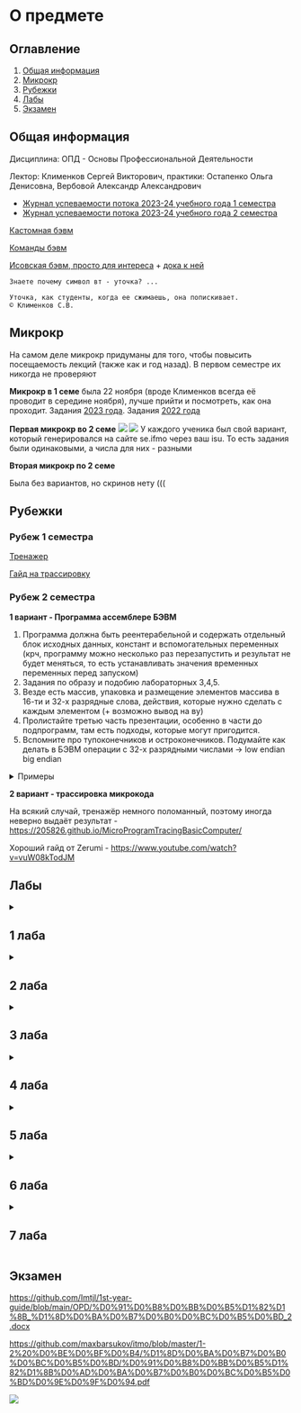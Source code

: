 # О предмете

## Оглавление

1. [Общая информация](#info)
2. [Микрокр](#microkr)
3. [Рубежки](#rubez)
4. [Лабы](#labs)
5. [Экзамен](#exam)

## Общая информация <a name="info"></a>

Дисциплина: ОПД - Основы Профессиональной Деятельности

Лектор: Клименков Сергей Викторович, практики: Остапенко Ольга Денисовна, Вербовой Александр Александрович

- [Журнал успеваемости потока 2023-24 учебного года 1 семестра](https://docs.google.com/spreadsheets/d/13S-2iAf4nN32t-FHNJ_jX8qY8gaT1N2PcAmV19g3OMo/edit#gid=1376124505)
- [Журнал успеваемости потока 2023-24 учебного года 2 семестра](https://docs.google.com/spreadsheets/d/1r8d1n3sGhOtqBdFpx-kMUNpaGigBS6X_fC8O7VNI1Jc/edit#gid=881512036)

[Кастомная бэвм](custom.jar)

[Команды бэвм](interpreter.txt)

[Исовская бэвм, просто для интереса](https://github.com/AppLoidx/bcomp-extended) + [дока к ней](books.ifmo.ru/file/pdf/761.pdf)
``` /bevm
Знаете почему символ вт - уточка? ...

Уточка, как студенты, когда ее сжимаешь, она попискивает.
© Клименков С.В.
```
## Микрокр <a name="microkr"></a>

На самом деле микрокр придуманы для того, чтобы повысить посещаемость лекций (также как и год назад). В первом семестре их никогда не проверяют

<b>Микрокр в 1 семе</b> была 22 ноября (вроде Клименков всегда её проводит в середине ноября), лучше прийти и посмотреть, как
она проходит.
Задания [2023 года](https://github.com/petrovviacheslav/myitmo/blob/main/%D0%9E%D0%9F%D0%94/%D0%BC%D0%B8%D0%BA%D1%80%D0%BE%D0%BA%D1%80/1.pdf).
Задания [2022 года](https://github.com/maxbarsukov/itmo/blob/master/1-2%20%D0%BE%D0%BF%D0%B4/%D0%BC%D0%B8%D0%BA%D1%80%D0%BE%D0%BA%D1%80/3/full.pdf)

<b>Первая микрокр во 2 семе</b>
![](https://i.imgur.com/PE16Yzz.png)
![](https://i.imgur.com/vNyTaJc.png)
У каждого ученика был свой вариант, который генерировался на сайте se.ifmo через ваш isu. То есть задания были
одинаковыми, а числа для них - разными

<b>Вторая микрокр по 2 семе</b>

Была без вариантов, но скринов нету (((

## Рубежки <a name="rubez"></a>


### Рубеж 1 семестра
[Тренажер](https://se.ifmo.ru/~s263975/program-tracing/)

[Гайд на трассировку](https://www.youtube.com/watch?v=u2-U5QQYgZw)

### Рубеж 2 семестра

<b>1 вариант - Программа ассемблере БЭВМ</b>
1. Программа должна быть реентерабельной и содержать отдельный блок исходных данных, констант и вспомогательных переменных (крч, программу можно несколько раз перезапустить и результат не будет меняться, то есть устанавливать значения временных переменных перед запуском)
2. Задания по образу и подобию лабораторных 3,4,5.
3. Везде есть массив, упаковка и размещение элементов массива в 16-ти и 32-х разрядные слова, действия, которые нужно сделать с каждым элементом (+ возможно вывод на ву)
4. Пролистайте третью часть презентации, особенно в части до подпрограмм, там есть подходы, которые могут пригодится.
5. Вспомните про тупоконечников и остроконечников. Подумайте как делать в БЭВМ операции с 32-х разрядными числами -> low endian big endian

<details>
<summary>Примеры</summary>

````
ORG 0x100

ARR_START: WORD $ARR
ARR_END: WORD 0
ARR_LENGTH: WORD 18
SMASK: WORD 0x0020
RES_H: WORD 0x0
RES_L: WORD 0x0

CUR_H: WORD 0x0
CUR_L: WORD 0x0

CUR_ADR: WORD 0x0

START:
CLA
ST RES_H
ST RES_L

LD ARR_START
ST CUR_ADR

ADD ARR_LENGTH
ADD ARR_LENGTH
ST ARR_END

MAIN_LOOP:
LD (CUR_ADR)+
ST CUR_H
LD (CUR_ADR)
ST CUR_L

LD CUR_ADR
DEC
ADD #6
ST CUR_ADR

LD CUR_H
AND SMASK
BZS POS
NEG
OR CUR_H
POS:
ST CUR_H

LD CUR_L
ADD RES_L
ST RES_L
CALL SIGN_CHECK
LD RES_H
ADD CUR_H
LD CUR_ADR
CMP ARR_END
BGE STOP
JUMP MAIN_LOOP
STOP:
HLT

SIGN_CHECK:
LD CUR_L
BMI NEGATIVE
POSITIVE:
LD RES_H
ADC #0
ST RES_H
RET
NEGATIVE:
LD RES_H
ADC #-1
ST RES_H
RET


ORG 0x6D2
ARR:
````
![](https://i.imgur.com/G3ktdDe.jpg)


У меня был очень похожий вариант, я сделал по другому, вот код:
````
я увидел это только спустя 6 месяцев и вообще не помню, что я писал((( кидайте свои программы на гит сразу!
````

Другие коды, которые разбирались до рубежки, то есть ребята сами придумывали задание, а потом реализовывали его (мне это очень помогло подготовиться):

Сначала будет код, потом задание (каждый блок отделил горизонтальной линией)

```
    ORG 0x100
max: WORD 0x0000
firstElementAddress: WORD 0x500
currentElementAddress: WORD 0x0000          ; Переменная, равная firstElementAddress (чтобы сделать программу реентерабельной)
arrayLength: WORD 0x0005
elementsLeft: WORD 0x0000                   ; Переменная, равная elementsLeft (чтобы сделать программу реентерабельной)

    ORG 0x110
Start: CLA
    ST max                                  ; Сброс всех элементов (чтобы сделать программу реентерабельной)
    LD firstElementAddress
    ST currentElementAddress
    LD arrayLength
    ST elementsLeft
    MainLoop: LD (currentElementAddress)+   ; Загружен элемент массива
        CMP max                             ; Сравниваем с максимумом
        BLT Next                            ; Если элеменет < максимума, то переход на следующую итерацию цикла
        ST max                              ; Если оказалось, что элемент >= максимуму, то записать его в максимум
        Next: LOOP elementsLeft
        JUMP MainLoop
HLT


    ORG 0x500
WORD 0x1000
WORD 0x2141
WORD 0xFFFF
WORD 0x9241
WORD 0x5555

```
Эта программа ищет максимальный элемент массива, состоящего из 16-битовых знаковых чисел. Ответ лежит в ячейке 100.

----------

```
sum1: WORD 0
sum2: WORD 0

thingWeSum: WORD 0

summing:
LD thingWeSum
BLT if_neg

ADD sum1
ST sum1
CLA
ADC sum2
ST sum2
JUMP return

if_neg:
ADD sum1
ST sum1
LD #0xFF
ADC sum2
ST sum2
JUMP return

return:
```
32-разрядная сумма

----------

```
ORG 0x10
ArrAddr: WORD 0x300
CurElemAddr: WORD 0
step: WORD 0
arrayIndex: WORD 0
ArrLength: WORD 29
sum1: WORD 0
sum2: WORD 0
TMP: WORD ?

Start:
LD #0
ST sum1
ST sum2
Spin0:
IN 5
AND #0x40
BEQ Spin0
IN 4
ST step

DEC
ST arrayIndex
JUMP Skip

OlegSheyko:
LD arrayIndex
ADD step
ST arrayIndex
Checking:
CMP ArrLength
BMI Skip
HLT
Skip:
LD ArrAddr
ADD arrayIndex
ST CurElemAddr

summing:
LD (CurElemAddr)

ExtendingSign:
ASR
ASR
SXTB
ASL
ASL
ST TMP
LD (CurElemAddr)
AND #0x03
ADD TMP

BLT if_neg

ADD sum1
ST sum1
CLA
ADC sum2
ST sum2
JUMP OlegSheyko

if_neg:
ADD sum1
ST sum1
LD #0xFF
ADC sum2
ST sum2
JUMP OlegSheyko


ORG 0x300
Array:
WORD 0;
WORD 0;
...
WORD 0; 30й элемент

```
Обход массива 10 битных значений с суммированием каждого k-го элемента (ввод k с ВУ2) в 32 битную сумму

----------
```
ORG 0x10
ArrAddr: WORD 0x300
CurElemAddr: WORD 0
step: WORD 0
arrayIndex: WORD 0
ArrLength: WORD 29
sum1: WORD 0
sum2: WORD 0

Start:
LD #0
ST sum1
ST sum2
LD ArrLength ; увеличение границы для проверки индекса
ASL
INC
ST ArrLength
Spin0:
IN 5
AND #0x40
BEQ Spin0
IN 4
ASL ; умножаю шаг на 2
ST step

SUB #2 ; вычитаю 2, чтобы верно обработать первый по порядку k-ый элемент
ST arrayIndex
JUMP Skip

OlegSheyko:
LD arrayIndex
ADD step
ST arrayIndex
Checking:
CMP ArrLength
BMI Skip
HLT
Skip:
LD ArrAddr
ADD arrayIndex
ST CurElemAddr

summing:
LD (CurElemAddr)+

ADD sum1 ; складывание младшего байта
ST sum1

summing2:
LD (CurElemAddr)
ADC #0 ; сложение с битом С, потому что он будет потерян при расширении знака старшего байта
ExtendingSign:
ASL
ASL
ASL
ASL
ASL
ASL
SXTB
ASR
ASR
ASR
ASR
ASR
ASR
ADD sum2
LD CurElemAddr ; возвращение указателя к младшему байту
DEC
ST CurElemAddr
JUMP OlegSheyko


ORG 0x300
Array:
WORD 0;
WORD 0; 1 элемент
WORD 0;
WORD 0; 2 элемент
...
WORD 0;
WORD 0; 30й элемент

```
Обход массива 18 битных значений с суммированием каждого k-го элемента (ввод k с ВУ2) в 32 битную сумму

формат хранения мл_байт_0, ст_байт_0, мл_байт_1, ст_байт_1, ...

----------

````
ORG 0x10
ArrAddr: WORD 0x300
CurElemAddr: WORD 0
flat_dimension: WORD 7 ; размер
linearIndexMaxBorder: WORD 0 ; макс граница линейного индекса
count: WORD ? ; счётчик 
indexI: WORD 0
indexJ: WORD 0
indexJMaxBorder: WORD ? ; фактическая граница для индекса J (т.к храним мл_байт, ст_байт в элементе)
step_i: WORD 3
step_j: WORD 2
step_i_f: WORD ? ; шаг для первого случая
step_j_f: WORD ?
step_j_actual: WORD ? ; шаг для корректного прохода по элементам в строке
indexLinear: WORD 0
sum1: WORD 0
sum2: WORD 0

Start:
CLA
ST sum1
ST sum2
LD step_i
DEC
ST step_i_f
LD step_j
ASL
ST step_j_actual ; фактический шаг это step * 2
SUB #2
ST step_j_f ; но для первого случая step * 2 - 2
LD flat_dimension ; count = 7 = flat_dimension
ST count
ASL
ST indexJMaxBorder; граница у j = 7*2 = 14
LD #0

square: ; расчёт для дальнейшей проверки границ лин.индекса (2*7*7)
ADD flat_dimension ; (=7)
LOOP count ; (count = 7)
JUMP square
ASL
ST linearIndexMaxBorder

calcIndexes_f: ; индексы для первого прохода
LD step_i_f 
ST indexI
LD step_j_f
ST indexJ
JUMP calcLinearIndex

; //////////////////////

OlegSheyko:

calcIndexes: ; добавление шага к индексам (смещение)
LD indexJ
CMP indexJMaxBorder ; сначала проверяем, что мы обошли все элементы в строке (j)
BPL inc_i
ADD step_j_actual ; если нет, то добавляем шаг
ST indexJ
JUMP calcLinearIndex

inc_i: ; иначе ставим в позицию для первого случая !!!
LD step_j_f 
ST indexJ

LD indexI ; увеличиваем i
ADD step_i
ST indexI

checking: ; проверка что i не вышел за границы 
LD indexI
CMP flat_dimension
BMI calcLinearIndex
HLT


; //////////////////////

calcLinearIndex: ; короче тут типа линейный индекс вычисляется как 7*i + j
CLA
ST linearIndex
LD indexI
BEQ add_j

add_i:
LD linearIndex
ADD flat_dimension
ST linearIndex

LD indexI
DEC
ST indexI
BNE add_i

ASL
ST linearIndex

add_j:
LD linearIndex
ADD indexJ
ST linearIndex
CMP linearIndexMaxBorder ; проверка чтобы он не вышел за границы
BMI elemFinder
HLT

; //////////////////////

elemFinder: ; представляем двумерный массив как единую строку и смещаемся по ней
LD ArrAddr
ADD linearIndex
ST CurElemAddr

; //////////////////////

summing:
LD (CurElemAddr)+

checkingMultiplicity: 
ROR
BCS return
ROR
BCS return
ROL
ROL

ADD sum1 ; складывание младшего байта
ST sum1

summing2:
LD (CurElemAddr)
ADC #0 ; сложение с битом С, потому что он будет потерян при расширении знака старшего байта
ExtendingSign:
ASL
ASL
ASL
ASL
SXTB
ASR
ASR
ASR
ASR
ADD sum2
return:
LD CurElemAddr ; возвращение указателя к младшему байту
DEC
ST CurElemAddr
JUMP OlegSheyko

; //////////////////////

ORG 0x300
Array:
WORD 0;   i = 0, j = 0
WORD 0;
...
WORD 0;   i = 0, j = 13
WORD 0;

WORD 0;   i = 1, j = 0
WORD 0;
...
WORD 0;   i = 1, j = 13
WORD 0;
````
Суммирование каждого элемента двумерного массива размерностью [7][7] с индексом i с шагом 3, индексом j с шагом 2 и при условии, что элемент кратен 4, состоящего из 20-разрядных элементов, с формированием 32-разрядного результата

Формат хранения элементов в массиве: мл_байты_0; ст_байты_0; мл_байты_1; ст_байты_1; ...

----------
```
    ORG 0x20
ARR_LENGTH:    WORD ?  ; Длина вводимого массива
CURR_ELEM:    WORD 0  ; Текущий элемент
ELEMS_LEFT:    WORD ?  ; Сколько элементов осталось (счетчик цикла)
SUM_0_15:    WORD 0  ; Результат/сумма (младшие 2 байта)
SUM_16_31:    WORD 0  ; Результат/сумма (старшие 2 байта)
INDEX_CHECK:    WORD 0  ; Счетчик, который обнуляется каждый k-ый индекс (для суммы k-ых элементов)
INDEX_INDENT:  WORD ?  ; k - число, которому кратны индексы суммируемых элементов
COMPARISON_MASK:  WORD 0x2000 ; Маска для проверки знака 14-ти разрядного числа
NEGATIVE_MASK:  WORD 0xC000 ; Маска для очищения "мусора" в старших разрядах и получения отрицательного числа
POSITIVE_MASK:  WORD 0x1FFF  ; Маска для очищения "мусора" в старших разрядах и получения положительного числа

START:  CLA    ; Загружаем исходные данные в обновляемые ячейки и обнуляем ячейки результата
  ST $SUM_0_15
  ST $SUM_16_31
  LD $ARR_LENGTH
  ST $ELEMS_LEFT

MAIN_LOOP:  CLA    ; Основной цикл программы
  ST $CURR_ELEM  ; Обнуляем ячейку с предыдущим считанным элементом
  CALL WORD_INPUT  ; Вызов подпрограммы ввода числа
  LD $INDEX_CHECK  ; Проверка на равенство счетчика числу k
  INC
  CMP $INDEX_INDENT
  BEQ FUNCTION  ; Если счетчик равен k - переходим к функции суммирования
  ST $INDEX_CHECK  ; Иначе - сохраняем новое значение счетчика и продолжаем цикл
LOOP_END:  LOOP ELEMS_LEFT
  JUMP MAIN_LOOP
  HLT

WORD_INPUT:      ; Подпрограмма для ввода числа с ВУ-2 (сначала старший байт, затем младший)
SPIN_LOOP_1:  IN 5    ; Спин-луп
  AND #0x40
  BEQ SPIN_LOOP_1
  IN 4    ; Ввод старшего байта
  SWAB
  ST $CURR_ELEM
SPIN_LOOP_2:  IN 5    ; Спин-луп
  AND #0x40
  BEQ SPIN_LOOP_2
  IN 4    ; Ввод младшего байта
  ADD $CURR_ELEM
  ST $CURR_ELEM
  RET

FUNCTION:  CLA
  ST $INDEX_CHECK  ; Обнуляем счетчик элементов
  LD $CURR_ELEM  ; Загружаем только что считанный элемент
  AND $COMPARISON_MASK  ; Проверяем знак числа с помощью маски и переходим к нужной подфункции суммирования
  BEQ POS_ELEM
  JUMP NEG_ELEM

POS_ELEM:  LD $CURR_ELEM  ; Подфункция для суммирования с положительным числом
  AND $POSITIVE_MASK
  ADD $SUM_0_15
  ST $SUM_0_15
  CLA
  ADC $SUM_16_31
  ST $SUM_16_31
  JUMP LOOP_END

NEG_ELEM:  LD $CURR_ELEM  ; Подфункция для суммирования с отрицательным числом
  OR $NEGATIVE_MASK
  ADD $SUM_0_15
  ST $SUM_0_15
  LD #0xFF
  ADC $SUM_16_31
  ST $SUM_16_31
  JUMP LOOP_END

```
Суммирование каждого k-ого элемента массива в 32-ух разрядную сумму, вводимого с ВУ-2. Элементы — 14-ти разрядные числа

</details>


<b>2 вариант - трассировка микрокода</b>

На всякий случай, тренажёр немного поломанный, поэтому иногда неверно выдаёт результат - https://205826.github.io/MicroProgramTracingBasicComputer/

Хороший гайд от Zerumi - https://www.youtube.com/watch?v=vuW08kTodJM


## Лабы <a name="labs"></a>


<details>
<summary><h2>1 лаба</h2></summary>

Первая лаба по ОПД - можно сказать самая первая крупная проблема, с которой вы столкнётесь, как только поступите на ВТ.
Остальные лабы (в 1 семестре) по другим предметам значительно легче.
Скорее всего вы сдадите эту лабу только тогда, когда практик решит, что достаточно помучал вас (обычно это происходит в
конце октября - начале ноября).
В принципе можно установить Linux, как вторую ОС или подсистему, ну или пользуйтесь виртуалкой (VirtualBox / VMware),
так как вы замучаетесь отрабатывать команды на helios'е.

Годные курсы на степике, которые помогут изучить команды (их очень много) + опции, - [первый](https://stepik.org/course/548/syllabus) и [второй](https://stepik.org/course/762/syllabus). Если у вас
мало времени, то проходите только второй.

Небольшие мануалы для сдачи:

- [Неплохая теория для сдачи от знакомого](https://docs.google.com/document/d/19otD1kkqn4YImn4nDXEeJ2ycgZoWlZ9C/edit)
- [Ещё один гугл док (прям с нуля)](https://docs.google.com/document/d/1XZ7bkOy13lZGQ0-5w4AaAFLb610I_oCZKR_OsyIkvao/)
- [Дополнение к предыдущему](https://docs.google.com/document/d/1Bc6oI4yNCBIUSL9HYmv4jfmCJZzMQJRaJLEnP4KGhTY/)

</details>
<details>
<summary><h2>2 лаба</h2></summary>
[Лучший видос для кристального понимания](https://www.youtube.com/watch?v=5DXYGx7RtZY)

### Пояснение про ОДЗ:

Когда ты складываешь знаковые числа в БЭВМ, если ты решишь сложить 2 числа одного знака (давай для удобства возьмем положительные числа), то ты ограничен тем, что сумма будет в промежутке от 0 (!!) до 2^15 - 1 (только 15 разрядов). Ты обязан гарантировать для корректности суммы, что X + Y < 2^15 - 1, при условии, что X > 0; Y > 0.
Это самое точное ОДЗ, которое ты можешь получить для случая, когда X и Y положительные, но тут есть проблема -- в неравенстве 2 неизвестных. Но! Если ты сложишь 2 числа с разными знаками, то какими бы они не были (буквально), переполнения никогда в этом случае не возникнет, поскольку результат точно попадает в ограничение 16-разрядной сетки (у тебя считай будет вычитание, а результат вычитания всегда меньше уменьшаемого, которое само по себе ограничено 15 разрядами)

Поэтому самое точное ОДЗ здесь будет следующее: X > 0; Y < 0 || X < 0; Y > 0. Еще раз: переполнение невозможно при сложении разнознаковых чисел

С этим знанием в презентации поделили на 3 разных случая. Чтобы точно не возникало переполнения (X + Y &le; 2^15 - 1), ограничили X и Y вплоть до 2^14 - 1. И действительно, максимальная сумма X + Y, если ограничить сверху до 2^14 - 1 будет 2*(2^14 - 1) = 2^15 - 2 < 2^15 - 1 (мы гарантируем, что переполнения не возникнет)
Таким образом, мы перешли от сложно задаваемого ОДЗ в X + Y &le; 2^15 - 1 ко вполне себе приемлимой системе: X &le; 2^14 - 1, Y &le; 2^14 - 1

Дальше, понимая, что если складывать числа разных знаков, переполнения не возникает, дополним это очень сильно ограниченное ОДЗ следующими 2мя случаями:
Мы не покрываем X первым случаем в промежутке от 2^14 до 2^15 - 1. В этом случае Y может быть любым отрицательным числом -> Y < 0

И аналогично для Y. Аналогично для отрицательных чисел

Самое главное, что отсюда стоит усвоить, это точное ОДЗ, которое покрывает все случаи: X + Y &le; 2^15 - 1
Для отрицательных чисел я не писал, но оно будет X + Y &ge; -2^15. Разнознаковые числа складываются без ограничений 

Но написанное выше не является адекватно написанным ОДЗ, поэтому мы изворачиваемся, возможно упуская некоторые случаи, при которых программа тоже работала бы корректно, но это сделано в целях того, чтобы пользователь мог пользоваться программой, мог заранее для себя понять, корректно ли она отработает при его значениях.

Не всегда X и Y придумываются совместно друг с другом. Часто приходится иметь дело с тем, что на данном этапе времени нам дано только X, и мы должны понимать, оно валидно, или нет. Поэтому одз X + Y &le; 2^15 - 1 это плохое одз


Мануал:

- [Про основное расписано](https://docs.google.com/document/d/1uIEith7IyBjr1Ml_8ONNz5hXl6lLQfBaHNtGxB_ksww/edit)

</details>
<details>
<summary><h2>3 лаба</h2></summary>

Ничего особо сложного нет, можно сделать свою лабу ~~по аналогии с каким-то другим отчётом с чьего-то гита~~. Также
почитайте в методичке про адресацию и потактовое исполнение команд loop и jump

Мануал:

- [Лучше читать здесь](https://docs.google.com/document/d/1ibxWGHrGqzumBXy3c-ye6oFcl5KJKDzT_ZZbq8nSPpU/edit)

</details>

<details>
<summary><h2>4 лаба</h2></summary>

У вас отдельно есть функция (идёт после -----), команды в которой вы должны раскодировать, и основная прога, которая применяет эту функцию на некоторый набор чисел, типо f(x) + f(y) - f(z-1)

блять потом допишу

</details>

<details>
<summary><h2>5 лаба</h2></summary>

блять потом допишу

</details>

<details>
<summary><h2>6 лаба</h2></summary>

блять потом допишу

</details>

<details>
<summary><h2>7 лаба</h2></summary>

блять потом допишу

</details>

## Экзамен <a name="exam"></a>

https://github.com/Imtjl/1st-year-guide/blob/main/OPD/%D0%91%D0%B8%D0%BB%D0%B5%D1%82%D1%8B_%D1%8D%D0%BA%D0%B7%D0%B0%D0%BC%D0%B5%D0%BD_2.docx

https://github.com/maxbarsukov/itmo/blob/master/1-2%20%D0%BE%D0%BF%D0%B4/%D1%8D%D0%BA%D0%B7%D0%B0%D0%BC%D0%B5%D0%BD/%D0%91%D0%B8%D0%BB%D0%B5%D1%82%D1%8B%D0%AD%D0%BA%D0%B7%D0%B0%D0%BC%D0%B5%D0%BD%D0%9E%D0%9F%D0%94.pdf


![](https://i.imgur.com/nvfO5L3.jpg)

